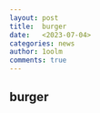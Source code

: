 ```yaml
---
layout: post
title:  burger
date:   <2023-07-04>
categories: news
author: 1oolm
comments: true
---
```

## burger
